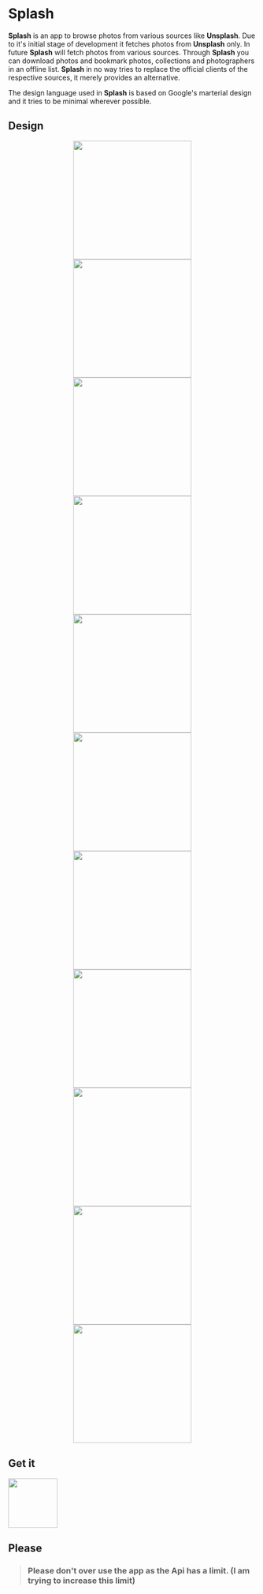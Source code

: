 # Splash
<b>Splash</b> is an app to browse photos from various sources like <b>Unsplash</b>. Due to it's initial stage of development it 
fetches photos from <b>Unsplash</b> only. In future <b>Splash</b> will fetch photos from various sources. Through <b>Splash</b> 
you can download photos and bookmark photos, collections and photographers in an offline list. <b>Splash</b> in no way tries to 
replace the official clients of the respective sources, it merely provides an alternative.

The design language used in <b>Splash</b> is based on Google's marterial design and it tries to be minimal wherever 
possible.

## Design

<div align="center">
<img width="240" src="https://github.com/amanshuraikwar/splash/blob/master/screenshots/ss-home-1.jpg">
</div>

<div align="center">
<img width="240" src="https://github.com/amanshuraikwar/splash/blob/master/screenshots/ss-home-2.jpg">
</div>

<div align="center">
<img width="240" src="https://github.com/amanshuraikwar/splash/blob/master/screenshots/ss-photo-desc-1.jpg">
</div>

<div align="center">
<img width="240" src="https://github.com/amanshuraikwar/splash/blob/master/screenshots/ss-collections-1.jpg">
</div>

<div align="center">
<img width="240" src="https://github.com/amanshuraikwar/splash/blob/master/screenshots/ss-collection-desc-1.jpg">
</div>

<div align="center">
<img width="240" src="https://github.com/amanshuraikwar/splash/blob/master/screenshots/ss-collection-desc-2.jpg">
</div>

<div align="center">
<img width="240" src="https://github.com/amanshuraikwar/splash/blob/master/screenshots/ss-user-desc-1.jpg">
</div>

<div align="center">
<img width="240" src="https://github.com/amanshuraikwar/splash/blob/master/screenshots/ss-user-desc-2.jpg">
</div>

<div align="center">
<img width="240" src="https://github.com/amanshuraikwar/splash/blob/master/screenshots/ss-search-1.jpg">
</div>

<div align="center">
<img width="240" src="https://github.com/amanshuraikwar/splash/blob/master/screenshots/ss-search-2.jpg">
</div>

<div align="center">
<img width="240" src="https://github.com/amanshuraikwar/splash/blob/master/screenshots/ss-downloads.jpg">
</div>

## Get it
[<img height="100" src="https://github.com/amanshuraikwar/splash/blob/master/screenshots/en_badge_web_generic.png">](https://play.google.com/store/apps/details?id=com.sonu.app.splash&hl=en)

## Please
> ### Please don't over use the app as the Api has a limit. (I am trying to increase this limit)
